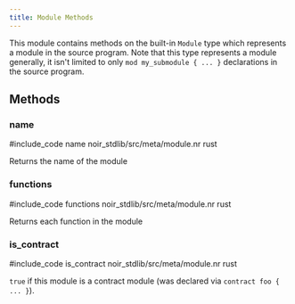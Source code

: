 ```yaml
---
title: Module Methods
---
```


This module contains methods on the built-in `Module` type which represents a module in the source program.
Note that this type represents a module generally, it isn't limited to only `mod my_submodule { ... }`
declarations in the source program.

## Methods

### name

#include_code name noir_stdlib/src/meta/module.nr rust

Returns the name of the module

### functions

#include_code functions noir_stdlib/src/meta/module.nr rust

Returns each function in the module

### is_contract

#include_code is_contract noir_stdlib/src/meta/module.nr rust

`true` if this module is a contract module (was declared via `contract foo { ... }`).

